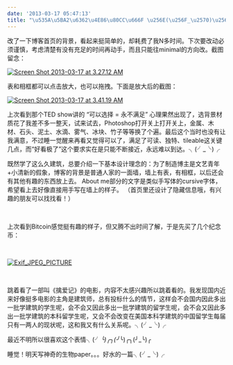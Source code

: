 ```yaml
---
date: '2013-03-17 05:47:13'
title: "\u535A\u5BA2\u6362\u4E86\u80CC\u666F \u256E(\u256F_\u2570)\u256D"
---
```


改了一下博客首页的背景，看起来挺简单的，却耗费了我N多时间。下次要改动必须谨慎，考虑清楚有没有充足的时间再动手，而且只能往minimal的方向改。截图留念：

[![Screen Shot 2013-03-17 at 3.27.12 AM](/content/images/uploads/2013/03/Screen-Shot-2013-03-17-at-3.27.12-AM-300x240.png "好淡的感觉。。。不知道适不适合我╮(╯_╰)╭")](/content/images/uploads/2013/03/Screen-Shot-2013-03-17-at-3.27.12-AM.png "好淡的感觉。。。不知道适不适合我╮(╯_╰)╭")

表和相框都可以点击放大，也可以拖拽。下面是放大后的截图：

[![Screen Shot 2013-03-17 at 3.41.19 AM](/content/images/uploads/2013/03/Screen-Shot-2013-03-17-at-3.41.19-AM-300x281.png "╮(╯_╰)╭")](/content/images/uploads/2013/03/Screen-Shot-2013-03-17-at-3.41.19-AM.png "╮(╯_╰)╭")

上次看到那个TED show讲的 “可以选择 = 永不满足” 心理果然出现了，选背景材质花了我差不多一整天，试来试去，Photoshop打开关上打开关上，金属、木材、石头、泥土、水滴、雾气、冰块、竹子等等换了个遍。最后这个当时也没有让我满意，不过睡一觉醒来再看又觉得可以了，满足了可读、独特、tileable这关键几点，而“好看极了”这个要求实在是只能不断接近，永远难以到达。╮(╯_╰)╭

既然学了这么久建筑，总要介绍一下基本设计理念的：为了制造博主是文艺青年+小清新的假象，博客的背景是普通人家的一面墙，墙上有表，有相框，以后还会有其他有趣的东西放上去。 About me部分的文字是类似手写体的cursive字体，希望看上去好像直接用手写在墙上的样子。 （首页里还设计了隐藏信息哦，有兴趣的朋友可以找找看！）

 

上次看到Bitcoin感觉挺有趣的样子，但又腾不出时间了解，于是先买了几个纪念币：

 

[![Exif_JPEG_PICTURE](/content/images/uploads/2013/03/bitcoin-300x225.jpg "感觉不小心买了奇怪的东西╮(╯_╰)╭")](/content/images/uploads/2013/03/bitcoin.jpg "感觉不小心买了奇怪的东西╮(╯_╰)╭")

 

跳着看了一部叫《擒爱记》的电影，内容不太感兴趣所以跳着看的。我发现国内近来好像挺多电影的主角是建筑师，总有投标什么的情节，这样会不会国内因此多出一批学建筑的学生呢，会不会又因此多出一批学建筑的留学生呢，会不会又因此多出一批学建筑的本科留学生呢，又会不会改变在美国本科学建筑的中国留学生每届只有一两人的现状呢，这和我又有什么关系呢。╮(╯_╰)╭

最近不明所以很喜欢这个表情╮(╯_╰)╭╮(╯_╰)╭╮(╯_╰)╭

睡觉！明天写神奇的生物paper。。。好水的一篇╮(╯_╰)╭


